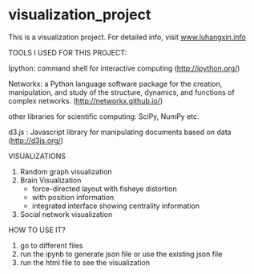 visualization_project
=====================

This is a visualization project. For detailed info, visit www.luhangxin.info


TOOLS I USED FOR THIS PROJECT:

Ipython: command shell for interactive computing (http://ipython.org/)

Networkx: a Python language software package for the creation, manipulation, and study of the structure, dynamics, and functions of complex networks. (http://networkx.github.io/)

other libraries for scientific computing: SciPy, NumPy etc.

d3.js : Javascript library for manipulating documents based on data  (http://d3js.org/)

VISUALIZATIONS 
 1. Random graph visualization
 2. Brain Visualization
    - force-directed layout with fisheye distortion
    - with position information
    - integrated interface showing centrality information
 3. Social network visualization
 
HOW TO USE IT?
1. go to different files
2. run the ipynb to generate json file or use the existing json file
3. run the html file to see the visualization
